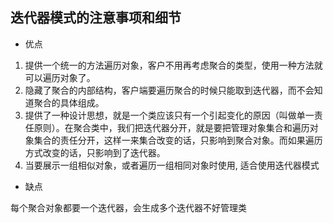 ## 迭代器模式的注意事项和细节

*   优点

1.  提供一个统一的方法遍历对象，客户不用再考虑聚合的类型，使用一种方法就可以遍历对象了。
2.  隐藏了聚合的内部结构，客户端要遍历聚合的时候只能取到迭代器，而不会知道聚合的具体组成。
3.  提供了一种设计思想，就是一个类应该只有一个引起变化的原因（叫做单一责任原则）。在聚合类中，我们把迭代器分开，就是要把管理对象集合和遍历对象集合的责任分开，这样一来集合改变的话，只影响到聚合对象。而如果遍历方式改变的话，只影响到了迭代器。
4.  当要展示一组相似对象，或者遍历一组相同对象时使用, 适合使用迭代器模式

*   缺点

每个聚合对象都要一个迭代器，会生成多个迭代器不好管理类